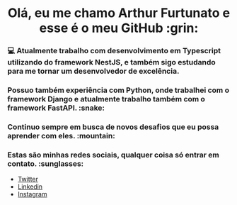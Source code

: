 <h1 align="center">Olá, eu me chamo Arthur Furtunato e esse é o meu GitHub :grin:</h1>

<h3> 
  💻 Atualmente trabalho com desenvolvimento em Typescript utilizando do framework NestJS,
  e também sigo estudando para me tornar um desenvolvedor de excelência.
</h3>

<h3>
  Possuo também experiência com Python, onde trabalhei com o framework Django e atualmente trabalho também com o framework FastAPI. :snake:
</h3>

<h3>Continuo sempre em busca de novos desafios que eu possa aprender com eles. :mountain:</h3>

<h3> Estas são minhas redes sociais, qualquer coisa só entrar em contato. :sunglasses: </h3>

- [Twitter](https://twitter.com/arthurv05)
- [Linkedin](https://www.linkedin.com/in/arthur-furtunato-4994a7208/)
- [Instagram](https://instagram.com/arthurv05)

